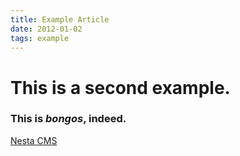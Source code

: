 ```yaml
---
title: Example Article
date: 2012-01-02
tags: example
---
```


# This is a second example.

### This is *bongos*, indeed.

[Nesta CMS](http://effectif.com/nesta)